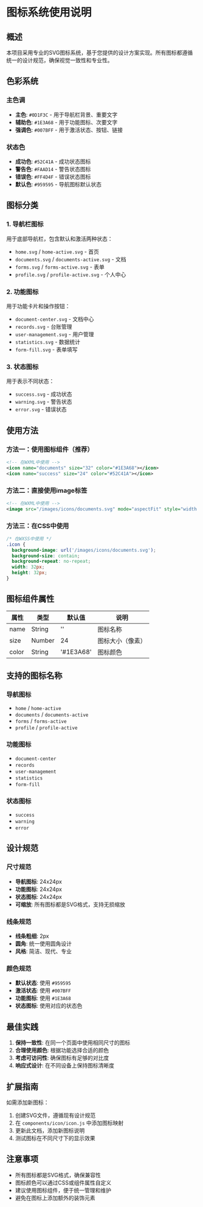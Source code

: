 # 图标系统使用说明

## 概述

本项目采用专业的SVG图标系统，基于您提供的设计方案实现。所有图标都遵循统一的设计规范，确保视觉一致性和专业性。

## 色彩系统

### 主色调
- **主色**: `#0D1F3C` - 用于导航栏背景、重要文字
- **辅助色**: `#1E3A68` - 用于功能图标、次要文字
- **强调色**: `#007BFF` - 用于激活状态、按钮、链接

### 状态色
- **成功色**: `#52C41A` - 成功状态图标
- **警告色**: `#FAAD14` - 警告状态图标
- **错误色**: `#FF4D4F` - 错误状态图标
- **默认色**: `#959595` - 导航图标默认状态

## 图标分类

### 1. 导航栏图标
用于底部导航栏，包含默认和激活两种状态：

- `home.svg` / `home-active.svg` - 首页
- `documents.svg` / `documents-active.svg` - 文档
- `forms.svg` / `forms-active.svg` - 表单
- `profile.svg` / `profile-active.svg` - 个人中心

### 2. 功能图标
用于功能卡片和操作按钮：

- `document-center.svg` - 文档中心
- `records.svg` - 台账管理
- `user-management.svg` - 用户管理
- `statistics.svg` - 数据统计
- `form-fill.svg` - 表单填写

### 3. 状态图标
用于表示不同状态：

- `success.svg` - 成功状态
- `warning.svg` - 警告状态
- `error.svg` - 错误状态

## 使用方法

### 方法一：使用图标组件（推荐）

```xml
<!-- 在WXML中使用 -->
<icon name="documents" size="32" color="#1E3A68"></icon>
<icon name="success" size="24" color="#52C41A"></icon>
```

### 方法二：直接使用image标签

```xml
<!-- 在WXML中使用 -->
<image src="/images/icons/documents.svg" mode="aspectFit" style="width: 32px; height: 32px;"></image>
```

### 方法三：在CSS中使用

```css
/* 在WXSS中使用 */
.icon {
  background-image: url('/images/icons/documents.svg');
  background-size: contain;
  background-repeat: no-repeat;
  width: 32px;
  height: 32px;
}
```

## 图标组件属性

| 属性 | 类型 | 默认值 | 说明 |
|------|------|--------|------|
| name | String | '' | 图标名称 |
| size | Number | 24 | 图标大小（像素） |
| color | String | '#1E3A68' | 图标颜色 |

## 支持的图标名称

### 导航图标
- `home` / `home-active`
- `documents` / `documents-active`
- `forms` / `forms-active`
- `profile` / `profile-active`

### 功能图标
- `document-center`
- `records`
- `user-management`
- `statistics`
- `form-fill`

### 状态图标
- `success`
- `warning`
- `error`

## 设计规范

### 尺寸规范
- **导航图标**: 24x24px
- **功能图标**: 24x24px
- **状态图标**: 24x24px
- **可缩放**: 所有图标都是SVG格式，支持无损缩放

### 线条规范
- **线条粗细**: 2px
- **圆角**: 统一使用圆角设计
- **风格**: 简洁、现代、专业

### 颜色规范
- **默认状态**: 使用 `#959595`
- **激活状态**: 使用 `#007BFF`
- **功能图标**: 使用 `#1E3A68`
- **状态图标**: 使用对应的状态色

## 最佳实践

1. **保持一致性**: 在同一个页面中使用相同尺寸的图标
2. **合理使用颜色**: 根据功能选择合适的颜色
3. **考虑可访问性**: 确保图标有足够的对比度
4. **响应式设计**: 在不同设备上保持图标清晰度

## 扩展指南

如需添加新图标：

1. 创建SVG文件，遵循现有设计规范
2. 在 `components/icon/icon.js` 中添加图标映射
3. 更新此文档，添加新图标说明
4. 测试图标在不同尺寸下的显示效果

## 注意事项

- 所有图标都是SVG格式，确保兼容性
- 图标颜色可以通过CSS或组件属性自定义
- 建议使用图标组件，便于统一管理和维护
- 避免在图标上添加额外的装饰元素
